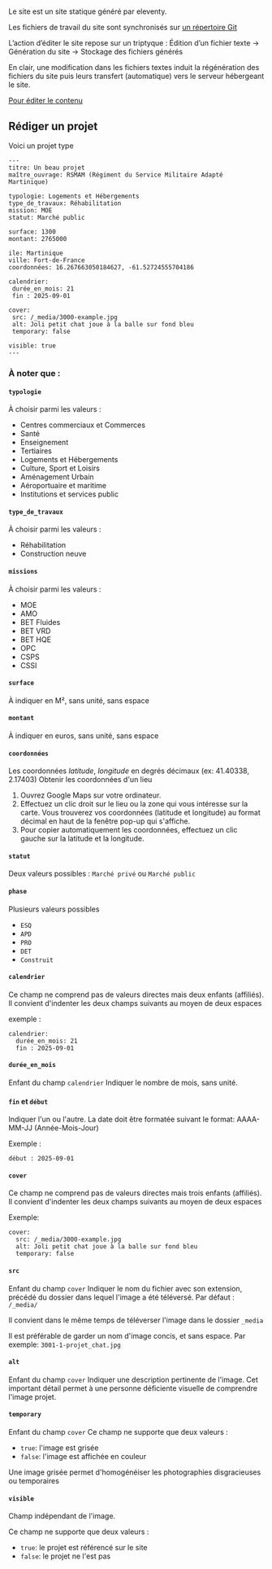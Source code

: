 # 

Le site est un site statique généré par eleventy.

Les fichiers de travail du site sont synchronisés sur [un répertoire Git](https://github.com/BenjmnG/guez_caraibes)

L’action d’éditer le site repose sur un triptyque : Édition d’un fichier texte → Génération du site → Stockage des fichiers générés

En clair, une modification dans les fichiers textes induit la régénération des fichiers du site puis leurs transfert (automatique) vers le serveur hébergeant le site.

[Pour éditer le contenu ](https://github.dev/BenjmnG/guez_caraibes)

 ## Rédiger un projet

Voici un projet type

 ```
---
titre: Un beau projet
maître_ouvrage: RSMAM (Régiment du Service Militaire Adapté Martinique)

typologie: Logements et Hébergements
type_de_travaux: Réhabilitation
mission: MOE
statut: Marché public

surface: 1300
montant: 2765000 

ile: Martinique
ville: Fort-de-France
coordonnées: 16.267663050184627, -61.52724555704186

calendrier:
  durée_en_mois: 21
  fin : 2025-09-01 

cover:
  src: /_media/3000-example.jpg
  alt: Joli petit chat joue à la balle sur fond bleu
  temporary: false
  
visible: true
---
 ```

### À noter que :

#### `typologie`

À choisir parmi les valeurs :

+ Centres commerciaux et Commerces 
+ Santé 
+ Enseignement 
+ Tertiaires
+ Logements et Hébergements
+ Culture, Sport et Loisirs
+ Aménagement Urbain
+ Aéroportuaire et maritime
+ Institutions et services public


#### `type_de_travaux`

À choisir parmi les valeurs :

+ Réhabilitation
+ Construction neuve


#### `missions`

À choisir parmi les valeurs :

+ MOE
+ AMO
+ BET Fluides
+ BET VRD
+ BET HQE
+ OPC
+ CSPS
+ CSSI


#### `surface`

À indiquer en M², sans unité, sans espace


#### `montant`

À indiquer en euros, sans unité, sans espace


#### `coordonnées`

Les coordonnées  _latitude_, _longitude_ en degrés décimaux (ex: 41.40338, 2.17403)
Obtenir les coordonnées d'un lieu

1. Ouvrez Google Maps sur votre ordinateur. 
2. Effectuez un clic droit sur le lieu ou la zone qui vous intéresse sur la carte. Vous trouverez vos coordonnées (latitude et longitude) au format décimal en haut de la fenêtre pop-up qui s'affiche.
3. Pour copier automatiquement les coordonnées, effectuez un clic gauche sur la latitude et la longitude.


#### `statut`

Deux valeurs possibles : `Marché privé` ou `Marché public`

#### `phase`

Plusieurs valeurs possibles

+ `ESQ`
+ `APD`
+ `PRO`
+ `DET`
+ `Construit`

#### `calendrier`

Ce champ ne comprend pas de valeurs directes mais deux enfants (affiliés).
Il convient d'indenter les deux champs suivants au moyen de deux espaces

exemple :

```
calendrier:
  durée_en_mois: 21
  fin : 2025-09-01 
```


#### `durée_en_mois`

Enfant du champ `calendrier`
Indiquer le nombre de mois, sans unité.

#### `fin` et `début`
Indiquer l'un ou l'autre.
La date doit être formatée suivant le format: AAAA-MM-JJ (Année-Mois-Jour)

Exemple : 

`début : 2025-09-01 `


#### `cover`

Ce champ ne comprend pas de valeurs directes mais trois enfants (affiliés).
Il convient d'indenter les deux champs suivants au moyen de deux espaces

Exemple:

```
cover:
  src: /_media/3000-example.jpg
  alt: Joli petit chat joue à la balle sur fond bleu
  temporary: false
```

#### `src`

Enfant du champ `cover`
Indiquer le nom du fichier avec son extension, précédé du dossier dans lequel l'image a été téléversé. Par défaut : `/_media/`

Il convient dans le même temps de téléverser l'image dans le dossier `_media`

Il est préférable de garder un nom d'image concis, et sans espace. Par exemple: `3001-1-projet_chat.jpg`


#### `alt`

Enfant du champ `cover`
Indiquer une description pertinente de l'image.
Cet important détail permet à une personne déficiente visuelle de comprendre l'image projet.


#### `temporary`

Enfant du champ `cover`
Ce champ ne supporte que deux valeurs :
+ `true`: l'image est grisée
+ `false`: l'image est affichée en couleur

Une image grisée permet d'homogénéiser les photographies disgracieuses ou temporaires


#### `visible`

Champ indépendant de l'image.

Ce champ ne supporte que deux valeurs :
+ `true`: le projet est référencé sur le site
+ `false`: le projet ne l'est pas